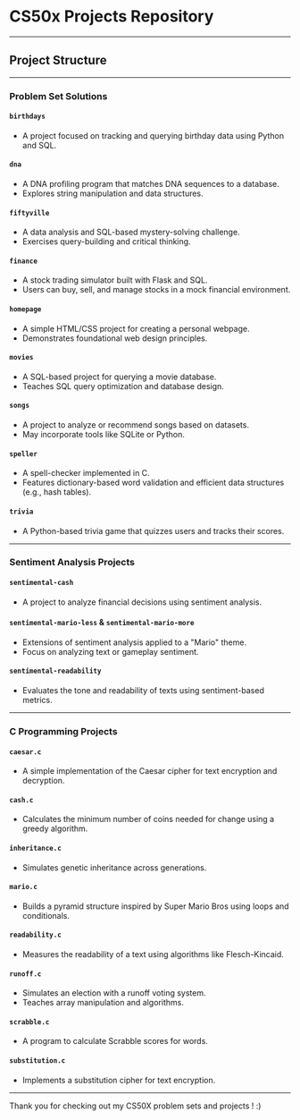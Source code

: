 # CS50x Projects Repository

--------------------
## Project Structure
--------------------

### Problem Set Solutions

#### `birthdays`
- A project focused on tracking and querying birthday data using Python and SQL.

#### `dna`
- A DNA profiling program that matches DNA sequences to a database.
- Explores string manipulation and data structures.

#### `fiftyville`
- A data analysis and SQL-based mystery-solving challenge.
- Exercises query-building and critical thinking.

#### `finance`
- A stock trading simulator built with Flask and SQL.
- Users can buy, sell, and manage stocks in a mock financial environment.

#### `homepage`
- A simple HTML/CSS project for creating a personal webpage.
- Demonstrates foundational web design principles.

#### `movies`
- A SQL-based project for querying a movie database.
- Teaches SQL query optimization and database design.

#### `songs`
- A project to analyze or recommend songs based on datasets.
- May incorporate tools like SQLite or Python.

#### `speller`
- A spell-checker implemented in C.
- Features dictionary-based word validation and efficient data structures (e.g., hash tables).

#### `trivia`
- A Python-based trivia game that quizzes users and tracks their scores.

---

### Sentiment Analysis Projects

#### `sentimental-cash`
- A project to analyze financial decisions using sentiment analysis.

#### `sentimental-mario-less` & `sentimental-mario-more`
- Extensions of sentiment analysis applied to a "Mario" theme.
- Focus on analyzing text or gameplay sentiment.

#### `sentimental-readability`
- Evaluates the tone and readability of texts using sentiment-based metrics.

---

### C Programming Projects

#### `caesar.c`
- A simple implementation of the Caesar cipher for text encryption and decryption.

#### `cash.c`
- Calculates the minimum number of coins needed for change using a greedy algorithm.

#### `inheritance.c`
- Simulates genetic inheritance across generations.

#### `mario.c`
- Builds a pyramid structure inspired by Super Mario Bros using loops and conditionals.

#### `readability.c`
- Measures the readability of a text using algorithms like Flesch-Kincaid.

#### `runoff.c`
- Simulates an election with a runoff voting system.
- Teaches array manipulation and algorithms.

#### `scrabble.c`
- A program to calculate Scrabble scores for words.

#### `substitution.c`
- Implements a substitution cipher for text encryption.

---

Thank you for checking out my CS50X problem sets and projects ! :)
